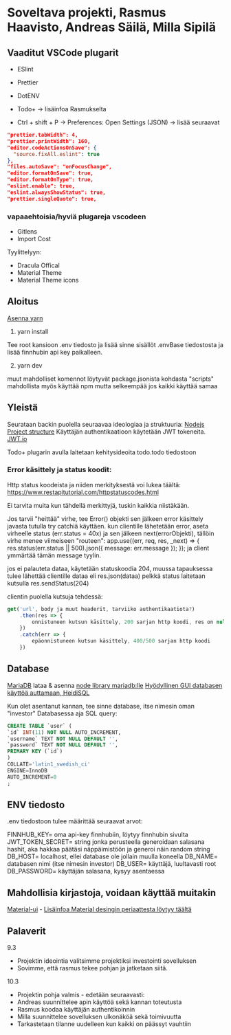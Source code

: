 # Soveltava projekti, Rasmus Haavisto, Andreas Säilä, Milla Sipilä

## Vaaditut VSCode plugarit

-   ESlint
-   Prettier
-   DotENV
-   Todo+ -> lisäinfoa Rasmukselta

-   Ctrl + shift + P -> Preferences: Open Settings (JSON) -> lisää seuraavat

```JSON
"prettier.tabWidth": 4,
"prettier.printWidth": 160,
"editor.codeActionsOnSave": {
  "source.fixAll.eslint": true
},
"files.autoSave": "onFocusChange",
"editor.formatOnSave": true,
"editor.formatOnType": true,
"eslint.enable": true,
"eslint.alwaysShowStatus": true,
"prettier.singleQuote": true,
```

### vapaaehtoisia/hyviä plugareja vscodeen

-   Gitlens
-   Import Cost

Tyylittelyyn:

-   Dracula Offical
-   Material Theme
-   Material Theme icons

## Aloitus

[Asenna yarn](https://classic.yarnpkg.com/en/docs/install#windows-stable)

1. yarn install

Tee root kansioon .env tiedosto ja lisää sinne sisällöt .envBase tiedostosta ja lisää finnhubin api key paikalleen.

2. yarn dev

muut mahdolliset komennot löytyvät package.jsonista kohdasta "scripts"
mahdollista myös käyttää npm mutta selkeempää jos kaikki käyttää samaa

## Yleistä

Seurataan backin puolella seuraavaa ideologiaa ja struktuuria:
[Nodejs Project structure](https://softwareontheroad.com/ideal-nodejs-project-structure/)
Käyttäjän authentikaatioon käytetään JWT tokeneita.
[JWT.io](https://jwt.io/)

Todo+ plugarin avulla laitetaan kehitysideoita todo.todo tiedostoon

### Error käsittely ja status koodit:

Http status koodeista ja niiden merkityksestä voi lukea täältä:
https://www.restapitutorial.com/httpstatuscodes.html

Ei tarvita muita kun tähdellä merkittyjä, tuskin kaikkia niistäkään.

Jos tarvii "heittää" virhe, tee Error() objekti sen jälkeen error käsittely javasta tutulla try catchiä käyttäen.
kun clientille lähetetään error, aseta virheelle status (err.status = 40x) ja sen jälkeen next(errorObjekti), tällöin virhe menee viimeiseen "routeen":
app.use((err, req, res, \_next) => {
res.status(err.status || 500).json({ message: err.message });
});
ja client ymmärtää tämän message tyylin.

jos ei palauteta dataa, käytetään statuskoodia 204, muussa tapauksessa tulee lähettää clientille dataa eli res.json(dataa)
pelkkä status laitetaan kutsulla res.sendStatus(204)

clientin puolella kutsuja tehdessä:

```JavaScript
get('url', body ja muut headerit, tarviiko authentikaatiota?)
    .then(res => {
        onnistuneen kutsun käsittely, 200 sarjan http koodi, res on null jos status on 204
    })
    .catch(err => {
        epäonnistuneen kutsun käsittely, 400/500 sarjan http koodi
    })
```

## Database

[MariaDB](https://mariadb.com/) lataa & asenna
[node library mariadb:lle](https://mariadb.com/kb/en/getting-started-with-the-nodejs-connector/)
[Hyödyllinen GUI databasen käyttöä auttamaan, HeidiSQL](https://www.heidisql.com/)

Kun olet asentanut kannan, tee sinne database, itse nimesin oman "investor"
Databasessa aja SQL query:

```SQL
CREATE TABLE `user` (
`id` INT(11) NOT NULL AUTO_INCREMENT,
`username` TEXT NOT NULL DEFAULT '',
`password` TEXT NOT NULL DEFAULT '',
PRIMARY KEY (`id`)
)
COLLATE='latin1_swedish_ci'
ENGINE=InnoDB
AUTO_INCREMENT=0
;
```

## ENV tiedosto

.env tiedostoon tulee määrittää seuraavat arvot:

FINNHUB_KEY= oma api-key finnhubiin, löytyy finnhubin sivulta
JWT_TOKEN_SECRET= string jonka perusteella generoidaan salasana hashit, aka hakkaa päätäsi näppäimistöön ja generoi näin random string
DB_HOST= localhost, ellei database ole jollain muulla koneella
DB_NAME= databasen nimi (itse nimesin investor)
DB_USER= käyttäjä, luultavasti root
DB_PASSWORD= käyttäjän salasana, kysyy asentaessa

## Mahdollisia kirjastoja, voidaan käyttää muitakin

[Material-ui](https://material-ui.com/) - [Lisäinfoa Material desingin periaattesta löytyy täältä](https://material.io/)

## Palaverit

9.3

-   Projektin ideointia valitsimme projektiksi investointi sovelluksen
-   Sovimme, että rasmus tekee pohjan ja jatketaan siitä.

10.3

-   Projektin pohja valmis - edetään seuraavasti:
-   Andreas suunnittelee apin käyttöä sekä kannan toteutusta
-   Rasmus koodaa käyttäjän authentikoinnin
-   Milla suunnittelee sovelluksen ulkonäköä sekä toimivuutta
-   Tarkastetaan tilanne uudelleen kun kaikki on päässyt vauhtiin
